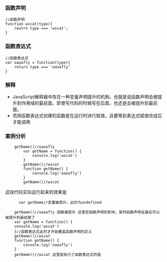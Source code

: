 ### 函数声明
```
//函数声明
function wscat(type){
    reutrn type === 'wscat';
}
```

### 函数表达式
```
//函数表达式
var oaoafly = function(type){
    return type === 'oaoafly'
}
```

### 解释
- JavaScript解释器中存在一种变量声明提升的机制，也就是说函数声明会被提升到作用域的最前面，即使写代码的时候写在后面，也还是会被提升到最前面。
- 而用函数表达式创建的函数是在运行时进行赋值，且要等到表达式赋值完成后才能调用

### 案例分析
```
	getName()//oaoafly
		var getName = function() {
			console.log('wscat')
		}
		getName()//wscat
		function getName() {
			console.log('oaoafly')
		}
		getName()//wscat
```

这段代码实际运行起来的效果是
```
      var getName//变量被提升，此时为undefined
                
    getName()//oaoafly 函数被提升 这里受函数声明的影响，虽然函数声明在最后可以被提升到最前面了
	var getName = function() {
	console.log('wscat')
	}//函数表达式此时才开始覆盖函数声明的定义
	getName()//wscat
	function getName() {
		console.log('oaoafly')
	}
	getName()//wscat 这里就执行了函数表达式的值
```